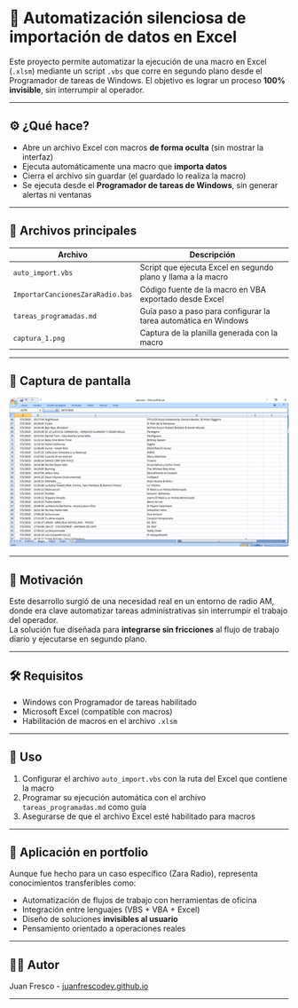 # 🧾 Automatización silenciosa de importación de datos en Excel

Este proyecto permite automatizar la ejecución de una macro en Excel (`.xlsm`) mediante un script `.vbs` que corre en segundo plano desde el Programador de tareas de Windows. El objetivo es lograr un proceso **100% invisible**, sin interrumpir al operador.

---

## ⚙️ ¿Qué hace?

- Abre un archivo Excel con macros **de forma oculta** (sin mostrar la interfaz)
- Ejecuta automáticamente una macro que **importa datos**
- Cierra el archivo sin guardar (el guardado lo realiza la macro)
- Se ejecuta desde el **Programador de tareas de Windows**, sin generar alertas ni ventanas

---

## 📁 Archivos principales

| Archivo                          | Descripción |
|----------------------------------|-------------|
| `auto_import.vbs`                | Script que ejecuta Excel en segundo plano y llama a la macro |
| `ImportarCancionesZaraRadio.bas`| Código fuente de la macro en VBA exportado desde Excel |
| `tareas_programadas.md`          | Guía paso a paso para configurar la tarea automática en Windows |
| `captura_1.png`                  | Captura de la planilla generada con la macro |

---

## 📸 Captura de pantalla

![Captura del programador de tareas](captura_1.png)

---

## 🧠 Motivación

Este desarrollo surgió de una necesidad real en un entorno de radio AM, donde era clave automatizar tareas administrativas sin interrumpir el trabajo del operador.  
La solución fue diseñada para **integrarse sin fricciones** al flujo de trabajo diario y ejecutarse en segundo plano.

---

## 🛠️ Requisitos

- Windows con Programador de tareas habilitado
- Microsoft Excel (compatible con macros)
- Habilitación de macros en el archivo `.xlsm`

---

## 🚀 Uso

1. Configurar el archivo `auto_import.vbs` con la ruta del Excel que contiene la macro
2. Programar su ejecución automática con el archivo `tareas_programadas.md` como guía
3. Asegurarse de que el archivo Excel esté habilitado para macros

---

## 💼 Aplicación en portfolio

Aunque fue hecho para un caso específico (Zara Radio), representa conocimientos transferibles como:

- Automatización de flujos de trabajo con herramientas de oficina
- Integración entre lenguajes (VBS + VBA + Excel)
- Diseño de soluciones **invisibles al usuario**
- Pensamiento orientado a operaciones reales

---

## 🧑‍💻 Autor

Juan Fresco - [juanfrescodev.github.io](https://juanfrescodev.github.io)

---
